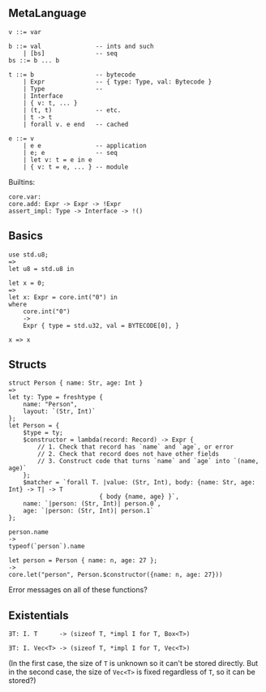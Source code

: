 ## MetaLanguage

    v ::= var

    b ::= val               -- ints and such
        | [bs]              -- seq
    bs ::= b ... b

    t ::= b                 -- bytecode
        | Expr              -- { type: Type, val: Bytecode }
        | Type              -- 
        | Interface
        | { v: t, ... }
        | (t, t)            -- etc.
        | t -> t
        | forall v. e end   -- cached

    e ::= v
        | e e               -- application
        | e; e              -- seq
        | let v: t = e in e
        | { v: t = e, ... } -- module
        

Builtins:

    core.var: 
    core.add: Expr -> Expr -> !Expr
    assert_impl: Type -> Interface -> !()


## Basics

    use std.u8;
    =>
    let u8 = std.u8 in

    let x = 0;
    =>
    let x: Expr = core.int("0") in
    where
        core.int("0")
        ->
        Expr { type = std.u32, val = BYTECODE[0], }

    x => x


## Structs

    struct Person { name: Str, age: Int }
    =>
    let ty: Type = freshtype {
        name: "Person",
        layout: `(Str, Int)`
    };
    let Person = {
        $type = ty;
        $constructor = lambda(record: Record) -> Expr {
            // 1. Check that record has `name` and `age`, or error
            // 2. Check that record does not have other fields
            // 3. Construct code that turns `name` and `age` into `(name, age)`
        };
        $matcher = `forall T. |value: (Str, Int), body: {name: Str, age: Int} -> T| -> T
                             { body {name, age} }`,
        name: `|person: (Str, Int)| person.0`,
        age: `|person: (Str, Int)| person.1`
    };

    person.name
    ->
    typeof(`person`).name

    let person = Person { name: n, age: 27 };
    ->
    core.let("person", Person.$constructor({name: n, age: 27}))

Error messages on all of these functions?

## Existentials

    ∃T: I. T      -> (sizeof T, *impl I for T, Box<T>)

    ∃T: I. Vec<T> -> (sizeof T, *impl I for T, Vec<T>)

(In the first case, the size of `T` is unknown so it can't be stored directly.
But in the second case, the size of `Vec<T>` is fixed regardless of `T`, so it
can be stored?)




